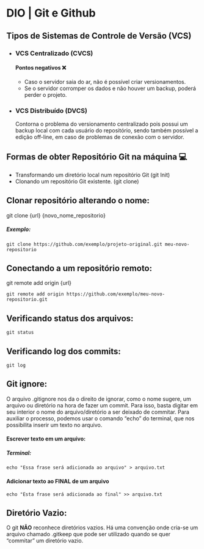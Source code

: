 # DIO | Git e Github
## Tipos de Sistemas de Controle de Versão (VCS)

- ### VCS Centralizado (CVCS)
    #### Pontos negativos ❌  
    - Caso o servidor saia do ar, não é possível criar versionamentos.
    - Se o servidor corromper os dados e não houver um backup, poderá perder o projeto.

- ### VCS Distribuído (DVCS)
  Contorna o problema do versionamento centralizado pois possui um backup local com cada usuário do repositório, sendo também possível a edição off-line, em caso de problemas de conexão com o servidor.
 
 

## Formas de obter Repositório Git na máquina 💻
- Transformando um diretório local num repositório Git (git Init)
- Clonando um repositório Git existente. (git clone)

## Clonar repositório alterando o nome: 
git clone {url} {novo_nome_repositorio}

##### Exemplo:

```shell
git clone https://github.com/exemplo/projeto-original.git meu-novo-repositorio
```

## Conectando a um repositório remoto:
git remote add origin {url}

```shell
git remote add origin https://github.com/exemplo/meu-novo-repositorio.git

```

## Verificando status dos arquivos:
```
git status
```

## Verificando log dos commits:
```
git log
```

## Git ignore:
O arquivo .gitignore nos da o direito de ignorar, como o nome sugere, um arquivo ou diretório na hora de fazer um commit. Para isso, basta digitar em seu interior o nome do arquivo/diretório a ser deixado de commitar. Para auxiliar o processo, podemos usar o comando “echo” do terminal, que nos possibilita inserir um texto no arquivo.

#### Escrever texto em um arquivo:
##### Terminal:
```shell
echo "Essa frase será adicionada ao arquivo" > arquivo.txt
```

#### Adicionar texto ao FINAL de um arquivo

```shell
echo "Esta frase será adicionada ao final" >> arquivo.txt
```

## Diretório Vazio:
O git **NÃO** reconhece diretórios vazios. 
Há uma convenção onde cria-se um arquivo chamado .gitkeep que pode ser utilizado quando se quer “commitar” um diretório vazio.
